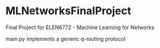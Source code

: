 # MLNetworksFinalProject
Final Project for ELEN6772 - Machine Learning for Networks

main.py implements a generic q-routing protocol
